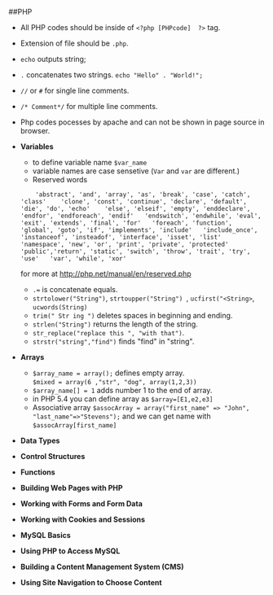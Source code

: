 ##PHP
* All PHP codes should be inside of `<?php [PHPcode]  ?>` tag.
* Extension of file should be `.php`.
* `echo` outputs string;
* `.` concatenates two strings. `echo "Hello" . "World!";`
* `//` or `#` for single line comments.
* `/* Comment*/` for multiple line comments.
* Php codes pocesses by apache and can not be shown in page source in browser.
* **Variables**
    * to define variable name `$var_name`
    * variable names are case sensetive (`Var` and `var` are different.)
    * Reserved words 
    ```
        'abstract', 'and', 'array', 'as', 'break', 'case', 'catch', 'class'    'clone', 'const', 'continue', 'declare', 'default', 'die', 'do', 'echo'    'else', 'elseif', 'empty', 'enddeclare', 'endfor', 'endforeach', 'endif'   'endswitch', 'endwhile', 'eval', 'exit', 'extends', 'final', 'for'   'foreach', 'function', 'global', 'goto', 'if', 'implements', 'include'   'include_once', 'instanceof', 'insteadof', 'interface', 'isset', 'list'   'namespace', 'new', 'or', 'print', 'private', 'protected'    'public','return', 'static', 'switch', 'throw', 'trait', 'try', 'use'   'var', 'while', 'xor'  
    ``` 
    for more at http://php.net/manual/en/reserved.php
    * `.=` is concatenate equals.
    * `strtolower("String")`, `strtoupper("String") `, `ucfirst("<String>`, `ucwords(String)`
    * `trim(" Str ing ")` deletes spaces in beginning and ending.
    * `strlen("String")` returns the length of the string. 
    * `str_replace("replace this ", "with that")`.
    * `strstr("string","find")` finds "find" in "string".
   
* **Arrays**
    * `$array_name = array();` defines empty array.   
      `$mixed = array(6 ,"str", "dog", array(1,2,3))`
    * `$array_name[] = 1` adds number 1 to the end of array.
    * in PHP 5.4 you can define array as `$array=[E1,e2,e3]`
    * Associative array `$assocArray = array("first_name" => "John", "last_name"=>"Stevens");` and we can get name with `$assocArray[first_name]`

* **Data Types**

* **Control Structures**

* **Functions**

* **Building Web Pages with PHP**

* **Working with Forms and Form Data**

* **Working with Cookies and Sessions**

* **MySQL Basics**

* **Using PHP to Access MySQL**

* **Building a Content Management System (CMS)**

* **Using Site Navigation to Choose Content**

